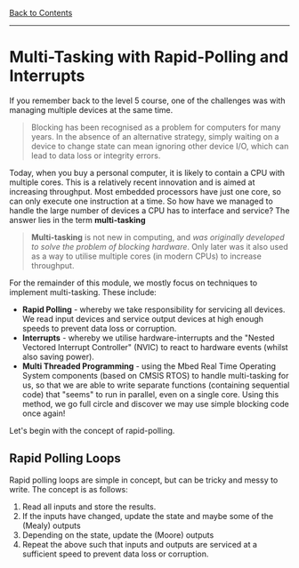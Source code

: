 [Back to Contents](README.md)

---

# Multi-Tasking with Rapid-Polling and Interrupts
If you remember back to the level 5 course, one of the challenges was with managing multiple devices at the same time.

> Blocking has been recognised as a problem for computers for many years. In the absence of an alternative strategy, simply waiting on a device to change state can mean ignoring other device I/O, which can lead to data loss or integrity errors.

Today, when you buy a personal computer, it is likely to contain a CPU with multiple cores. This is a relatively recent innovation and is aimed at increasing throughput. Most embedded processors have just one core, so can only execute one instruction at a time. So how have we managed to handle the large number of devices a CPU has to interface and service? The answer lies in the term **multi-tasking**

> **Multi-tasking** is not new in computing, and _was originally developed to solve the problem of blocking hardware_. Only later was it also used as a way to utilise multiple cores (in modern CPUs) to increase throughput.

For the remainder of this module, we mostly focus on techniques to implement multi-tasking. These include:

* **Rapid Polling** - whereby we take responsibility for servicing all devices. We read input devices and service output devices at high enough speeds to prevent data loss or corruption.
* **Interrupts** - whereby we utilise hardware-interrupts and the "Nested Vectored Interrupt Controller" (NVIC) to react to hardware events (whilst also saving power).
* **Multi Threaded Programming** - using the Mbed Real Time Operating System components (based on CMSIS RTOS) to handle multi-tasking for us, so that we are able to write separate functions (containing sequential code) that "seems" to run in parallel, even on a single core. Using this method, we go full circle and discover we may use simple blocking code once again!

Let's begin with the concept of rapid-polling.

## Rapid Polling Loops
Rapid polling loops are simple in concept, but can be tricky and messy to write. The concept is as follows:

1. Read all inputs and store the results.
2. If the inputs have changed, update the state and maybe some of the (Mealy) outputs
3. Depending on the state, update the (Moore) outputs
4. Repeat the above such that inputs and outputs are serviced at a sufficient speed to prevent data loss or corruption.

